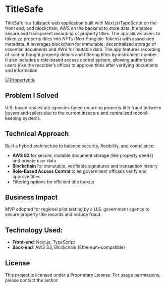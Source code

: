 # TitleSafe

TitleSafe is a fullstack web application built with Next.js/TypeScript on the front end, and blockchain, AWS on the backend to store data. It enables secure and transparent recording of property titles. The app allows users to tokenize property titles into NFTs (Non-Fungible Tokens) with associated metadata. It leverages blockchain for immutable, decentralized storage of essential documents and AWS for mutable data. The app features recording of sold or bought property details and filtering titles by instrument number. It also includes a role-based access control system, allowing authorized users (like the recorder’s office) to approve titles after verifying documents and information

<a href="https://ibb.co/0rc1Cw0"><img src="https://i.ibb.co/Wf67kTr/Propertytitle.png" alt="Propertytitle" border="0"></a>

## Problem I Solved

U.S. based real estate agencies faced recurring property title fraud between buyers and sellers due to the current insecure and centralized record-keeping systems.

## Technical Approach

Built a hybrid architecture to balance security, flexibility, and compliance:

- **AWS S3** for secure, mutable document storage (like property deeds) and private user data
- **Blockchain** for immutable, verifiable signatures and transaction history
- **Role-Based Access Control** to let government officials verify and approve titles
- Filtering options for efficient title lookup

## Business Impact

MVP adopted for regional pilot testing by a U.S. government agency to secure property title records and reduce fraud.

## Technology Used:

- **Front-end**: Next.js, TypeScript
- **Back-end**: AWS S3, Blockchain (Ethereum-compatible)

## License

This project is licensed under a Proprietary License. For usage permissions, please contact the author.

